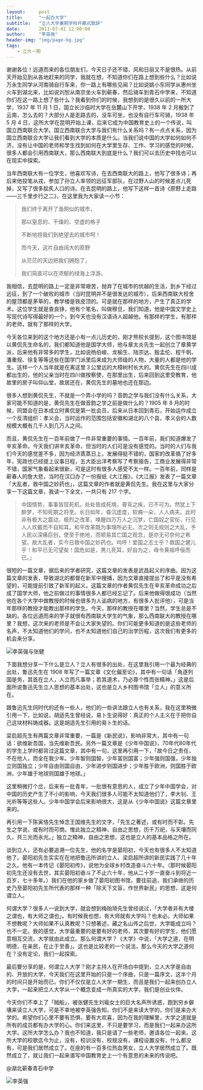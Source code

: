 ```yaml
---
layout:     post
title:      "一起办大学"
subtitle:   "立人大学暑期学校开幕式致辞"
date:       2011-07-01 12:00:00
author:     "李英强"
header-img: "img/page-bg.jpg"
tags:
    - 立大一期
---
```


谢谢各位！远道而来的各位朋友们，今天日子还不错，风和日丽又不是很热。从前天开始见到从各地赶来的同学，我就在想，不知道你们在路上想到些什么？比如说万永生同学从河南骑自行车来，你一路上有哪些见闻？比如说姚小东同学从惠州坐火车到湖北来，比如说刘恕从南京坐火车到蕲春，然后骑车到青石中学来，不知道你们在这一路上想了些什么？我看到你们的时候，我想到的是很久以前的一所大学，1937 年 11 月 1 日，国立长沙临时大学在岳麓山下开学，1938 年 2 月搬到了云南，怎么去的？大部分人是走路去的，没车可坐，也没有自行车可骑，1938 年 5 月 4 日，这所大学在昆明开始上课，后来它成为中国教育史上的一个传说，叫国立西南联合大学。国立西南联合大学与我们有什么关系吗？有一点点关系，因为国立西南联合大学让我们看到大学的本质是什么。当我们说中国的大学如何如何不济，没有让中国的老师和学生找到如何在大学里生存、工作、学习的感觉的时候，很多人都会引用西南联大，那么西南联大到底是什么？我们可以去历史中找也可以在现实中探索。

当年西南联大有一位学生，他喜欢写诗，在去西南联大的路上，他写了很多诗；再后来他投笔从戎，参加了孙立人率领的远征军部队，在过野人山的时候差点儿死掉，又写了很多脍炙人口的诗。在去昆明的路上，他写下这样一首诗《原野上走路——三千里步行之二》，在这里我为大家读一小节：

> 我们终于离开了渔网似的城市，
>
> 那以窒息的、干燥的、空虚的格子
>
> 不断地捞我们到绝望去的城市呵！
>
> 而今天，这片自由阔大的原野
>
> 从茫茫的天边把我们拥抱了，
>
> 我们简直可以在浓郁的绿海上浮游。

我相信，去昆明的路上一定是非常艰苦，抛弃了在城市的优越的生活，到乡下经过远征，到了一个破败的城市（当时昆明并不是很发达的城市），后来西南联大校舍的屋顶都是茅草的，教学楼是铁皮顶的。可是就在那样的地方，产生了真正的学术。这位学生就是查良铮，他有个笔名，叫做穆旦，我们知道，他是中国文学史上写现代诗写得最好的一个，到今天也没有汉语诗人超越他。有那样的学生，有那样的老师，就有了那样的大学。

今天各位来到的这个地方还是小有一点儿历史的，刚才熊校长提到，这个图书馆是以黄侃先生命名的，我们都知道他是国学大师，他与章太炎先生一起创立了章黄学派，后来他有非常多的学生，比如说杨伯峻、龙榆生、陆宗达、殷孟伦、程千帆、潘重规、徐复等等这些在国学门派里后来成为大师级的人物，大量的人都是他的学生。这样一个人当年就是在离这里３公里远的大樟树村长大的。黄侃先生在四川成都出生的，他的父亲当时在四川做按察使，在那里出生，后来回到这里受教育，他故里的房子叫仰山堂，故居还在，黄侃先生的墓地也还在那边。

很多人想到黄侃先生，不就是一个弄小学的吗？音韵之学与我们没有什么关系，大家可能不知道的是，黄侃先生在做音韵之学之前是做什么的？1905 年 8 月的时候，同盟会在日本成立时黄侃是第一批会员，后来从日本回到青石，开始运作成立一个反清组织：孝义会，当时运作的范围包括安徽和湖北的八个县，孝义会的人数规模大概有几千人到几万人之间。

而且，黄侃先生在一百年前做了一件非常重要的事情。一百年前，我们知道爆发了辛亥革命。今天我们讲辛亥革命，但当时的人们可是没有感觉的。当时的人们与我们今天的感觉差不多，因为经济蒸蒸日上，发展得挺不错的，国家的改革搞了好多年，宪政也已经提上议事日程，五大臣出洋考察写了考察报告，工商业发展得非常不错，国家气象看起来很新，可是这时有很多人感受不太一样。一百年前，同样是蕲春人的詹大悲，当时在汉口办了一份报纸《大江报》，《大江报》发表了一篇文章「大乱者，救中国之妙药也」，这篇文章的作者就是黄侃先生。我在这里与大家分享一下这篇文章，我读一下全文，一共只有 217 个字。

> 中国情势，事事皆现死机，处处皆成死境，膏肓之疾，已不可为。然犹上下醉梦，不知死期之将至。长日如年，昏沉虚度，软痈一朵，人人病夫。此时非有极大之震动，极烈之改革，唤醒四万万人之沉梦，亡国奴之官衔，行见人人欢戴而不自知耳。和平改革既为事理所必无，次之则无规则之大乱，予人民以深痛巨创，使至于绝地，而顿易其亡国之观念，是亦无可奈何之希望。故大乱者，实今日救中国之妙药也。呜呼！爱国之志士乎？救国之健儿乎！和平已无可望矣！国危如是，男儿死耳，好自为之，毋令黄祖呼佞而已。」

很短的一篇文章，据后来的学者研究，这篇文章的发表是武昌起义的序曲。因为这篇文章的发表，导致湖北的都督在新军中搜捕，因为文章直接提出了和平是没有希望的，可能提前引致了新军的起义。这篇文章的作者黄侃先生在辛亥革命成功之后成了国学大师，他之前做过的事情很多人都已经忘记了。后来他做得很成功（当然他在各个大学中做教授的时候也很多为人诟病的地方，有很多人批评他），可是当年那样的教授才能教出那样的学生。今天，那样的教授在哪里？当然，学生总是不缺的。各位远道而来的学子就很有西南联大学生的气象，那么西南联大的教授在哪里？我想，这次来的老师是不会让大家失望的。你们可能更多知道的是这些老师的名声，不太知道他们的学问，也不太知道他们自己的治学历程，这次我们有更多的机会来分享。

![李英强与张健](http://o8ukxcl11.bkt.clouddn.com/2011-07-01-li2.2.jpg)


下面我想分享一下什么是立人？立人有很多的出处，在这里我引用一个最为经典的出处，鲁迅先生在 1908 年写了一篇文章《文化偏至论》，其中有一句话「角逐列国是务，其首在立人，人立而凡事举；若其道术，乃必尊个性而张精神。」这是后面所说鲁迅先生立人思想的基本出处，这也是立人乡村图书馆「立人」的意义所在。

跟鲁迅先生同时代的还有一些人，他们的一些讲法跟立人也有关系，我在这里稍微引用一下，比如说，胡适先生曾经说，易卜生说得好：真正的个人主义在于把你自己这块材料铸成器。这是胡适先生引用的易卜生的话。

梁启超先生有两篇文章非常重要，一篇是《新民说》，影响非常大，其中有一句话：欲维新吾国，当先维新吾民。另外一篇文章是《少年中国说》，70年代80年代的学生上学时都背过这篇文章，其中有一句，这里再引用一下，「故今日之责任，不在他人，而全在我少年。少年智则国智，少年富则国富；少年强则国强，少年独立则国独立；少年自由则国自由，少年进步则国进步；少年胜于欧洲，则国胜于欧洲，少年雄于地球则国雄于地球。」

这里稍微打个岔，后来有一批青年，一批很有意思的人，成立了少年中国学会，对中国的历史产生了不小的影响，今天我们很多人可能不太知道他们了，李大钊、王光祈等等这些人。少年中国学会后来影响很大，这是从《少年中国说》这篇文章里来的。

再引用一下陈寅恪先生悼念王国维先生的文字，「先生之著述，或有时而不彰。先生之学说，或有时而可商。惟此独立之精神，自由之思想，历千万祀，与天壤而同久，共三光而永光。」独立之精神，自由之思想，这也是立人的基本品格之所在。

谈到立人，还有必要追溯一位先生，他的名字是晏阳初，今天也有很多人不太知道他了。晏阳初先生实实在在地把鲁迅所讲的立人、梁启超所讲的新民实践了几十年之久。他有一本传记《晏阳初传》，说他为全球乡村改造奋斗六十年。（那时候晏阳初先生还没有去世，其实晏阳初奋斗了不止六十年，他从二十岁一直奋斗到将近一百岁，七十多年。）我们在他的家乡做了晏阳初图书馆，要往前追，我们承继的历史乃至晏阳初先生所代表的那样一种「除天下文盲，作世界新民」的思想，这是何谓立人。

何谓大学？很多人一说到大学，就会想到梅贻琦先生曾经说过，「大学者非有大楼之谓也，有大师之谓也」。有时候我也想，有大师就有大学吗？也未必。大师如果不想教呢？大师如果不认真教呢？只想著述，藏之名山传之后世，大学能成立吗？也不一定。我的感觉，大学最重要的是要有好的老师，其次要有好的学生，他们愿意相互交流，大学就由此成立。那么何谓大学？《大学》中说，「大学之道，在明明德，在亲民，在止于至善」。这也是比较老的一个说法，那么今天的大学之道何在？没有定论，我们一起探索。

最后要分享的是，何谓立人大学？刚才主持人在开场白中提到，立人大学是自由的、开放的大学，今天我们在这里开始的只是一个序曲，只是一篇序文，这半个月的时间只是开始而已。你们不仅仅是立人大学一期生，而且是我们一起来创办立人大学，一起来把立人大学从一个概念变成一所真实的大学，我们是创业伙伴。

今天你们不幸上了「贼船」，被张健先生刘瑜女士的巨大名声所诱惑，跑到穷乡僻壤来读立人大学，可是不幸地被李英强告知，你们不是来读大学的，你们是来办大学的。希望你们心里不要有恐惧，要有大欢喜，因为在我的理解里，大学之道就是所有的成员都有办大学的心。你们来这里，不只是要学习，而是我们一起来办这所大学。这所大学怎么办？我也不知道，我只是请了一些老师，邀请各位一起来。这所大学的校歌迄今为止，没有，校训没有，校规没有，课程设置没有，什么都没有，可是我们居然成立了。在座的有一百多位热血男女，立人大学居然成立了。既然成立了，就让我们一起来谱写中国教育史上一个有意思的未来的传说吧。

@湖北蕲春青石中学

![李英强](http://o8ukxcl11.bkt.clouddn.com/2011-07-01-li.JPG)
